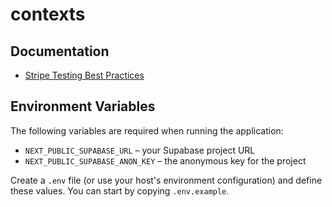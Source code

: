 # contexts


## Documentation

- [Stripe Testing Best Practices](docs/stripe-testing-best-practices.md)

## Environment Variables

The following variables are required when running the application:

- `NEXT_PUBLIC_SUPABASE_URL` – your Supabase project URL
- `NEXT_PUBLIC_SUPABASE_ANON_KEY` – the anonymous key for the project

Create a `.env` file (or use your host's environment configuration) and define these values. You can start by copying `.env.example`.

